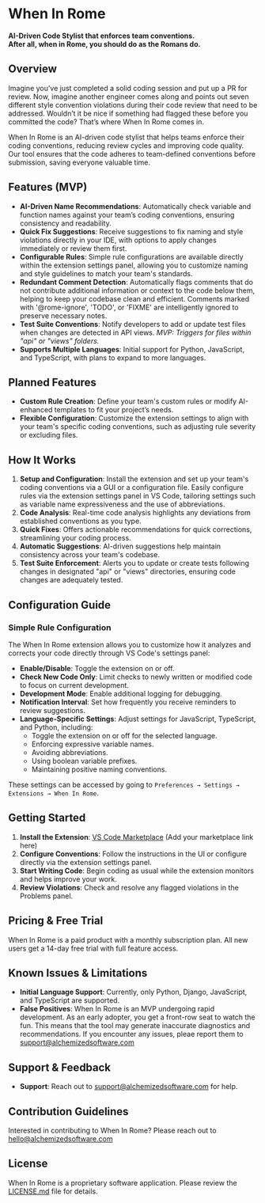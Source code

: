 # When In Rome

**AI-Driven Code Stylist that enforces team conventions.**  
**After all, when in Rome, you should do as the Romans do.**

## Overview

Imagine you’ve just completed a solid coding session and put up a PR for review. Now, imagine another engineer comes along and points out seven different style convention violations during their code review that need to be addressed. Wouldn’t it be nice if something had flagged these before you committed the code? That’s where When In Rome comes in.

When In Rome is an AI-driven code stylist that helps teams enforce their coding conventions, reducing review cycles and improving code quality. Our tool ensures that the code adheres to team-defined conventions before submission, saving everyone valuable time.

## Features (MVP)

- **AI-Driven Name Recommendations**: Automatically check variable and function names against your team’s coding conventions, ensuring consistency and readability.
- **Quick Fix Suggestions**: Receive suggestions to fix naming and style violations directly in your IDE, with options to apply changes immediately or review them first.
- **Configurable Rules**: Simple rule configurations are available directly within the extension settings panel, allowing you to customize naming and style guidelines to match your team's standards.
- **Redundant Comment Detection**: Automatically flags comments that do not contribute additional information or context to the code below them, helping to keep your codebase clean and efficient. Comments marked with '@rome-ignore', 'TODO', or 'FIXME' are intelligently ignored to preserve necessary notes.
- **Test Suite Conventions**: Notify developers to add or update test files when changes are detected in API views. *MVP: Triggers for files within "api" or "views" folders.*
- **Supports Multiple Languages**: Initial support for Python, JavaScript, and TypeScript, with plans to expand to more languages.

## Planned Features

- **Custom Rule Creation**: Define your team's custom rules or modify AI-enhanced templates to fit your project’s needs.
- **Flexible Configuration**: Customize the extension settings to align with your team's specific coding conventions, such as adjusting rule severity or excluding files.

## How It Works

1. **Setup and Configuration**: Install the extension and set up your team's coding conventions via a GUI or a configuration file. Easily configure rules via the extension settings panel in VS Code, tailoring settings such as variable name expressiveness and the use of abbreviations.
2. **Code Analysis**: Real-time code analysis highlights any deviations from established conventions as you type.
3. **Quick Fixes**: Offers actionable recommendations for quick corrections, streamlining your coding process.
4. **Automatic Suggestions**: AI-driven suggestions help maintain consistency across your team's codebase.
5. **Test Suite Enforcement**: Alerts you to update or create tests following changes in designated "api" or "views" directories, ensuring code changes are adequately tested.

## Configuration Guide

### Simple Rule Configuration

The When In Rome extension allows you to customize how it analyzes and corrects your code directly through VS Code's settings panel:

- **Enable/Disable**: Toggle the extension on or off.
- **Check New Code Only**: Limit checks to newly written or modified code to focus on current development.
- **Development Mode**: Enable additional logging for debugging.
- **Notification Interval**: Set how frequently you receive reminders to review suggestions.
- **Language-Specific Settings**: Adjust settings for JavaScript, TypeScript, and Python, including:
  - Toggle the extension on or off for the selected language.
  - Enforcing expressive variable names.
  - Avoiding abbreviations.
  - Using boolean variable prefixes.
  - Maintaining positive naming conventions.

These settings can be accessed by going to `Preferences → Settings → Extensions → When In Rome`.

## Getting Started

1. **Install the Extension**: [VS Code Marketplace](#) (Add your marketplace link here)
2. **Configure Conventions**: Follow the instructions in the UI or configure directly via the extension settings panel.
3. **Start Writing Code**: Begin coding as usual while the extension monitors and helps improve your work.
4. **Review Violations**: Check and resolve any flagged violations in the Problems panel.

## Pricing & Free Trial

When In Rome is a paid product with a monthly subscription plan. All new users get a 14-day free trial with full feature access.

## Known Issues & Limitations

- **Initial Language Support**: Currently, only Python, Django, JavaScript, and TypeScript are supported.
- **False Positives**: When In Rome is an MVP undergoing rapid development. As an early adopter, you get a front-row seat to watch the fun. This means that the tool may generate inaccurate diagnostics and recommendations. If you encounter any issues, pleae report them to [support@alchemizedsoftware.com](mailto:support@alchemizedsoftware.com)

## Support & Feedback

- **Support**: Reach out to [support@alchemizedsoftware.com](mailto:support@alchemizedsoftware.com) for help.

## Contribution Guidelines

Interested in contributing to When In Rome? Please reach out to [hello@alchemizedsoftware.com](mailto:hello@alchemizedsoftware.com)

## License

When In Rome is a proprietary software application. Please review the [LICENSE.md](LICENSE) file for details.